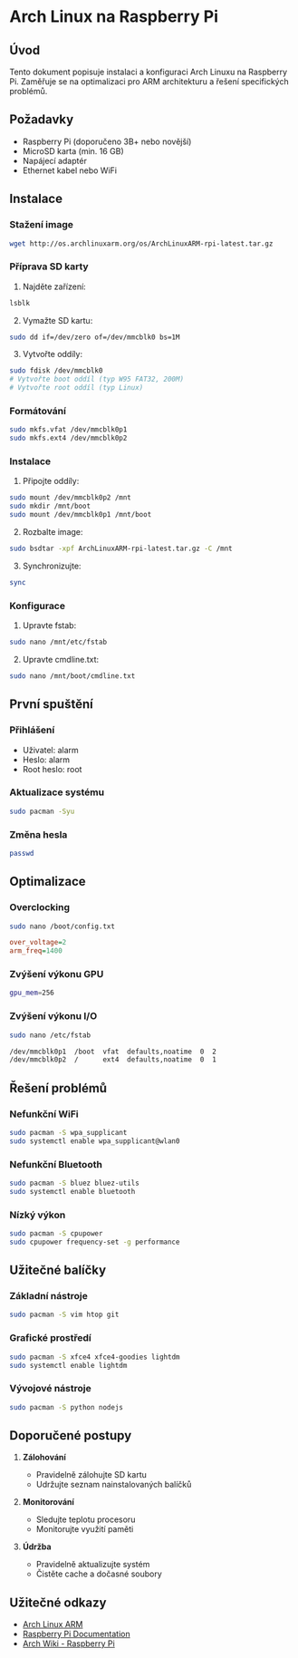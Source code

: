 # Arch Linux na Raspberry Pi

## Úvod
Tento dokument popisuje instalaci a konfiguraci Arch Linuxu na Raspberry Pi. Zaměřuje se na optimalizaci pro ARM architekturu a řešení specifických problémů.

## Požadavky
- Raspberry Pi (doporučeno 3B+ nebo novější)
- MicroSD karta (min. 16 GB)
- Napájecí adaptér
- Ethernet kabel nebo WiFi

## Instalace

### Stažení image
```bash
wget http://os.archlinuxarm.org/os/ArchLinuxARM-rpi-latest.tar.gz
```

### Příprava SD karty
1. Najděte zařízení:
```bash
lsblk
```
2. Vymažte SD kartu:
```bash
sudo dd if=/dev/zero of=/dev/mmcblk0 bs=1M
```
3. Vytvořte oddíly:
```bash
sudo fdisk /dev/mmcblk0
# Vytvořte boot oddíl (typ W95 FAT32, 200M)
# Vytvořte root oddíl (typ Linux)
```

### Formátování
```bash
sudo mkfs.vfat /dev/mmcblk0p1
sudo mkfs.ext4 /dev/mmcblk0p2
```

### Instalace
1. Připojte oddíly:
```bash
sudo mount /dev/mmcblk0p2 /mnt
sudo mkdir /mnt/boot
sudo mount /dev/mmcblk0p1 /mnt/boot
```
2. Rozbalte image:
```bash
sudo bsdtar -xpf ArchLinuxARM-rpi-latest.tar.gz -C /mnt
```
3. Synchronizujte:
```bash
sync
```

### Konfigurace
1. Upravte fstab:
```bash
sudo nano /mnt/etc/fstab
```
2. Upravte cmdline.txt:
```bash
sudo nano /mnt/boot/cmdline.txt
```

## První spuštění

### Přihlášení
- Uživatel: alarm
- Heslo: alarm
- Root heslo: root

### Aktualizace systému
```bash
sudo pacman -Syu
```

### Změna hesla
```bash
passwd
```

## Optimalizace

### Overclocking
```bash
sudo nano /boot/config.txt
```
```ini
over_voltage=2
arm_freq=1400
```

### Zvýšení výkonu GPU
```bash
gpu_mem=256
```

### Zvýšení výkonu I/O
```bash
sudo nano /etc/fstab
```
```bash
/dev/mmcblk0p1  /boot  vfat  defaults,noatime  0  2
/dev/mmcblk0p2  /      ext4  defaults,noatime  0  1
```

## Řešení problémů

### Nefunkční WiFi
```bash
sudo pacman -S wpa_supplicant
sudo systemctl enable wpa_supplicant@wlan0
```

### Nefunkční Bluetooth
```bash
sudo pacman -S bluez bluez-utils
sudo systemctl enable bluetooth
```

### Nízký výkon
```bash
sudo pacman -S cpupower
sudo cpupower frequency-set -g performance
```

## Užitečné balíčky

### Základní nástroje
```bash
sudo pacman -S vim htop git
```

### Grafické prostředí
```bash
sudo pacman -S xfce4 xfce4-goodies lightdm
sudo systemctl enable lightdm
```

### Vývojové nástroje
```bash
sudo pacman -S python nodejs
```

## Doporučené postupy

1. **Zálohování**
   - Pravidelně zálohujte SD kartu
   - Udržujte seznam nainstalovaných balíčků

2. **Monitorování**
   - Sledujte teplotu procesoru
   - Monitorujte využití paměti

3. **Údržba**
   - Pravidelně aktualizujte systém
   - Čistěte cache a dočasné soubory

## Užitečné odkazy
- [Arch Linux ARM](https://archlinuxarm.org/)
- [Raspberry Pi Documentation](https://www.raspberrypi.org/documentation/)
- [Arch Wiki - Raspberry Pi](https://wiki.archlinux.org/title/Raspberry_Pi) 